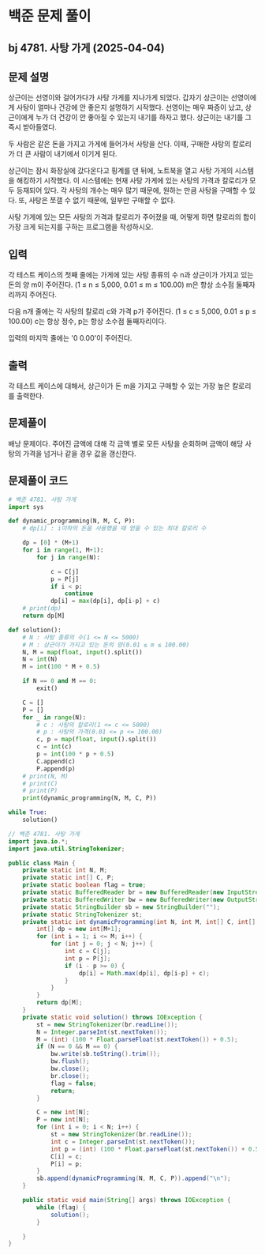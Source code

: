 # 백준 문제 풀이

## bj 4781. 사탕 가게 (2025-04-04)

## 문제 설명

상근이는 선영이와 걸어가다가 사탕 가게를 지나가게 되었다. 갑자기 상근이는 선영이에게 사탕이 얼마나 건강에 안 좋은지 설명하기 시작했다. 선영이는 매우 짜증이 났고, 상근이에게 누가 더 건강이 안 좋아질 수 있는지 내기를 하자고 했다. 상근이는 내기를 그 즉시 받아들였다.

두 사람은 같은 돈을 가지고 가게에 들어가서 사탕을 산다. 이때, 구매한 사탕의 칼로리가 더 큰 사람이 내기에서 이기게 된다.

상근이는 잠시 화장실에 갔다온다고 핑계를 댄 뒤에, 노트북을 열고 사탕 가게의 시스템을 해킹하기 시작했다. 이 시스템에는 현재 사탕 가게에 있는 사탕의 가격과 칼로리가 모두 등재되어 있다. 각 사탕의 개수는 매우 많기 때문에, 원하는 만큼 사탕을 구매할 수 있다. 또, 사탕은 쪼갤 수 없기 때문에, 일부만 구매할 수 없다.

사탕 가게에 있는 모든 사탕의 가격과 칼로리가 주어졌을 때, 어떻게 하면 칼로리의 합이 가장 크게 되는지를 구하는 프로그램을 작성하시오.

## 입력

각 테스트 케이스의 첫째 줄에는 가게에 있는 사탕 종류의 수 n과 상근이가 가지고 있는 돈의 양 m이 주어진다. (1 ≤ n ≤ 5,000, 0.01 ≤ m ≤ 100.00) m은 항상 소수점 둘째자리까지 주어진다.

다음 n개 줄에는 각 사탕의 칼로리 c와 가격 p가 주어진다. (1 ≤ c ≤ 5,000, 0.01 ≤ p ≤ 100.00) c는 항상 정수, p는 항상 소수점 둘째자리이다.

입력의 마지막 줄에는 '0 0.00'이 주어진다.

## 출력

각 테스트 케이스에 대해서, 상근이가 돈 m을 가지고 구매할 수 있는 가장 높은 칼로리를 출력한다.

## 문제풀이

배낭 문제이다. 주어진 금액에 대해 각 금액 별로 모든 사탕을 순회하며 금액이 해당 사탕의 가격을 넘거나 같을 경우 값을 갱신한다.

## 문제풀이 코드

```python
# 백준 4781. 사탕 가게
import sys

def dynamic_programming(N, M, C, P):
    # dp[i] : i이하의 돈을 사용했을 때 얻을 수 있는 최대 칼로리 수

    dp = [0] * (M+1)
    for i in range(1, M+1):
        for j in range(N):

            c = C[j]
            p = P[j]
            if i < p:
                continue
            dp[i] = max(dp[i], dp[i-p] + c)
    # print(dp)
    return dp[M]

def solution():
    # N : 사탕 종류의 수(1 <= N <= 5000)
    # M : 상근이가 가지고 있는 돈의 양(0.01 ≤ m ≤ 100.00)
    N, M = map(float, input().split())
    N = int(N)
    M = int(100 * M + 0.5)

    if N == 0 and M == 0:
        exit()

    C = []
    P = []
    for _ in range(N):
        # c : 사탕의 칼로리(1 <= c <= 5000)
        # p : 사탕의 가격(0.01 <= p <= 100.00)
        c, p = map(float, input().split())
        c = int(c)
        p = int(100 * p + 0.5)
        C.append(c)
        P.append(p)
    # print(N, M)
    # print(C)
    # print(P)
    print(dynamic_programming(N, M, C, P))

while True:
    solution()
```

```java
// 백준 4781. 사탕 가게
import java.io.*;
import java.util.StringTokenizer;

public class Main {
    private static int N, M;
    private static int[] C, P;
    private static boolean flag = true;
    private static BufferedReader br = new BufferedReader(new InputStreamReader(System.in));
    private static BufferedWriter bw = new BufferedWriter(new OutputStreamWriter(System.out));
    private static StringBuilder sb = new StringBuilder("");
    private static StringTokenizer st;
    private static int dynamicProgramming(int N, int M, int[] C, int[] P) {
        int[] dp = new int[M+1];
        for (int i = 1; i <= M; i++) {
            for (int j = 0; j < N; j++) {
                int c = C[j];
                int p = P[j];
                if (i - p >= 0) {
                    dp[i] = Math.max(dp[i], dp[i-p] + c);
                }
            }
        }
        return dp[M];
    }
    private static void solution() throws IOException {
        st = new StringTokenizer(br.readLine());
        N = Integer.parseInt(st.nextToken());
        M = (int) (100 * Float.parseFloat(st.nextToken()) + 0.5);
        if (N == 0 && M == 0) {
            bw.write(sb.toString().trim());
            bw.flush();
            bw.close();
            br.close();
            flag = false;
            return;
        }

        C = new int[N];
        P = new int[N];
        for (int i = 0; i < N; i++) {
            st = new StringTokenizer(br.readLine());
            int c = Integer.parseInt(st.nextToken());
            int p = (int) (100 * Float.parseFloat(st.nextToken()) + 0.5);
            C[i] = c;
            P[i] = p;
        }
        sb.append(dynamicProgramming(N, M, C, P)).append("\n");
    }

    public static void main(String[] args) throws IOException {
        while (flag) {
            solution();
        }

    }
}
```
